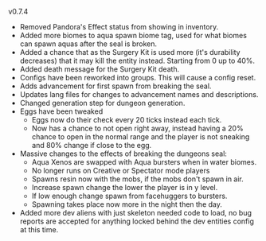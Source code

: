 v0.7.4

- Removed Pandora's Effect status from showing in inventory.
- Added more biomes to aqua spawn biome tag, used for what biomes can spawn aquas after the seal is broken.
- Added a chance that as the Surgery Kit is used more (it's durability decreases) that it may kill the entity instead. Starting from 0 up to 40%.
- Added death message for the Surgery Kit death.
- Configs have been reworked into groups. This will cause a config reset. 
- Adds advancement for first spawn from breaking the seal.
- Updates lang files for changes to advancement names and descriptions. 
- Changed generation step for dungeon generation.
- Eggs have been tweaked
  - Eggs now do their check every 20 ticks instead each tick.
  - Now has a chance to not open right away, instead having a 20% chance to open in the normal range and the player is not sneaking and 80% change if close to the egg.
- Massive changes to the effects of breaking the dungeons seal:
  - Aqua Xenos are swapped with Aqua bursters when in water biomes.
  - No longer runs on Creative or Spectator mode players
  - Spawns resin now with the mobs, if the mobs don't spawn in air.
  - Increase spawn change the lower the player is in y level.
  - If low enough change spawn from facehuggers to bursters.
  - Spawning takes place now more in the night then the day.
- Added more dev aliens with just skeleton needed code to load, no bug reports are accepted for anything locked behind the dev entities config at this time.